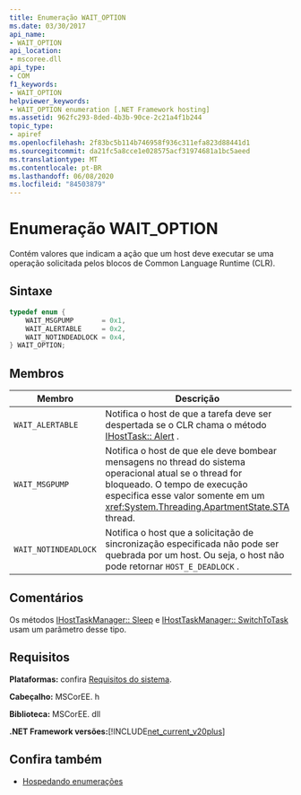 ```yaml
---
title: Enumeração WAIT_OPTION
ms.date: 03/30/2017
api_name:
- WAIT_OPTION
api_location:
- mscoree.dll
api_type:
- COM
f1_keywords:
- WAIT_OPTION
helpviewer_keywords:
- WAIT_OPTION enumeration [.NET Framework hosting]
ms.assetid: 962fc293-8ded-4b3b-90ce-2c21a4f1b244
topic_type:
- apiref
ms.openlocfilehash: 2f83bc5b114b746958f936c311efa823d88441d1
ms.sourcegitcommit: da21fc5a8cce1e028575acf31974681a1bc5aeed
ms.translationtype: MT
ms.contentlocale: pt-BR
ms.lasthandoff: 06/08/2020
ms.locfileid: "84503879"
---
```

# <a name="wait_option-enumeration"></a>Enumeração WAIT_OPTION
Contém valores que indicam a ação que um host deve executar se uma operação solicitada pelos blocos de Common Language Runtime (CLR).  
  
## <a name="syntax"></a>Sintaxe  
  
```cpp  
typedef enum {  
    WAIT_MSGPUMP       = 0x1,  
    WAIT_ALERTABLE     = 0x2,  
    WAIT_NOTINDEADLOCK = 0x4,  
} WAIT_OPTION;  
```  
  
## <a name="members"></a>Membros  
  
|Membro|Descrição|  
|------------|-----------------|  
|`WAIT_ALERTABLE`|Notifica o host de que a tarefa deve ser despertada se o CLR chama o método [IHostTask:: Alert](ihosttask-alert-method.md) .|  
|`WAIT_MSGPUMP`|Notifica o host de que ele deve bombear mensagens no thread do sistema operacional atual se o thread for bloqueado. O tempo de execução especifica esse valor somente em um <xref:System.Threading.ApartmentState.STA> thread.|  
|`WAIT_NOTINDEADLOCK`|Notifica o host que a solicitação de sincronização especificada não pode ser quebrada por um host. Ou seja, o host não pode retornar `HOST_E_DEADLOCK` .|  
  
## <a name="remarks"></a>Comentários  
 Os métodos [IHostTaskManager:: Sleep](ihosttaskmanager-sleep-method.md) e [IHostTaskManager:: SwitchToTask](ihosttaskmanager-switchtotask-method.md) usam um parâmetro desse tipo.  
  
## <a name="requirements"></a>Requisitos  
 **Plataformas:** confira [Requisitos do sistema](../../get-started/system-requirements.md).  
  
 **Cabeçalho:** MSCorEE. h  
  
 **Biblioteca:** MSCorEE. dll  
  
 **.NET Framework versões:**[!INCLUDE[net_current_v20plus](../../../../includes/net-current-v20plus-md.md)]  
  
## <a name="see-also"></a>Confira também

- [Hospedando enumerações](hosting-enumerations.md)

